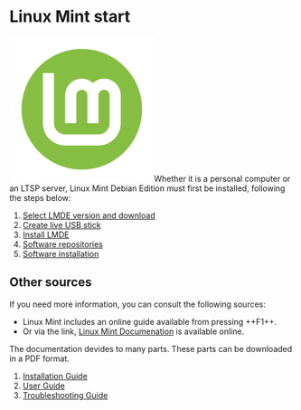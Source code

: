 # Linux Mint start

![](../assets/lmde.png#right-icon)Whether it is a personal computer or an LTSP server, Linux Mint Debian Edition must first be installed, following the steps below:

1. [Select LMDE version and download](download.md)
2. [Create live USB stick](liveusb.md)
3. [Install LMDE](installation.md)
4. [Software repositories](repositories.md)
5. [Software installation](software.md)

## Other sources

If you need more information, you can consult the following sources:

- Linux Mint includes an online guide available from pressing ++F1++.
- Or via the link, [Linux Mint Documenation](https://linuxmint.com/documentation.php) is available online.

The documentation devides to many parts. These parts can be downloaded in a PDF format.
1. [Installation Guide](https://linuxmint-installation-guide.readthedocs.io/en/latest/)
2. [User Guide](https://linuxmint-user-guide.readthedocs.io/en/latest/)
3. [Troubleshooting Guide](https://linuxmint-troubleshooting-guide.readthedocs.io/en/latest/)